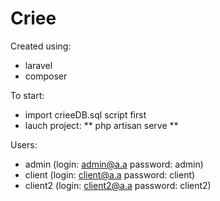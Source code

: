 # Criee
Created using:
* laravel
* composer

To start:
* import crieeDB.sql script first
* lauch project: ** php artisan serve **

Users:
* admin (login: admin@a.a password: admin)
* client (login: client@a.a password: client)
* client2 (login: client2@a.a password: client2)
